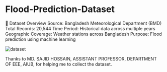 # Flood-Prediction-Dataset

📌 Dataset Overview
Source: Bangladesh Meteorological Department (BMD)
Total Records: 20,544
Time Period: Historical data across multiple years
Geographic Coverage: Weather stations across Bangladesh
Purpose: Flood prediction using machine learning

![dataset](https://github.com/user-attachments/assets/6fdf450c-d67e-46d2-80a3-9f346935e6f2)

Thanks to MD. SAJID HOSSAIN, ASSISTANT PROFESSOR, DEPARTMENT OF EEE, AIUB, for helping me to collect the dataset.
